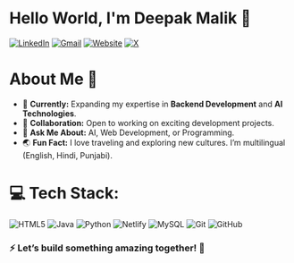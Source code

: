 # Hello World, I'm Deepak Malik 👋 
[![LinkedIn](https://img.shields.io/badge/-LinkedIn-blue?style=flat&logo=LinkedIn&logoColor=white)](https://www.linkedin.com/in/deepak-malik-64a5211b4/) [![Gmail](https://img.shields.io/badge/-Gmail-c14438?style=flat&logo=Gmail&logoColor=white)](mailto:deepak164malik@icloud.com)   [![Website](https://img.shields.io/badge/-Website-green?style=flat&logo=Vercel&logoColor=white)](https://deepakmalik.vercel.app/) [![X](https://img.shields.io/badge/-X-black?style=flat&logo=Twitter&logoColor=white)](https://x.com/malikdeepak09)  


# About Me 🌟  

- 🔭 **Currently:** Expanding my expertise in __Backend Development__ and **AI Technologies**.  
- 👯 **Collaboration:** Open to working on exciting development projects.  
- 💬 **Ask Me About:** AI, Web Development, or Programming.  
- 🌏 **Fun Fact:** I love traveling and exploring new cultures. I’m multilingual (English, Hindi, Punjabi).  


# 💻 Tech Stack:

![HTML5](https://img.shields.io/badge/html5-%23E34F26.svg?style=flat-square&logo=html5&logoColor=white) ![Java](https://img.shields.io/badge/java-%23ED8B00.svg?style=flat-square&logo=openjdk&logoColor=white) ![Python](https://img.shields.io/badge/python-3670A0?style=flat-square&logo=python&logoColor=ffdd54) ![Netlify](https://img.shields.io/badge/netlify-%23000000.svg?style=flat-square&logo=netlify&logoColor=#00C7B7) ![MySQL](https://img.shields.io/badge/mysql-4479A1.svg?style=flat-square&logo=mysql&logoColor=white) ![Git](https://img.shields.io/badge/git-%23F05033.svg?style=flat-square&logo=git&logoColor=white) ![GitHub](https://img.shields.io/badge/github-%23121011.svg?style=flat-square&logo=github&logoColor=white)



### ⚡ Let’s build something amazing together! 🚀  
